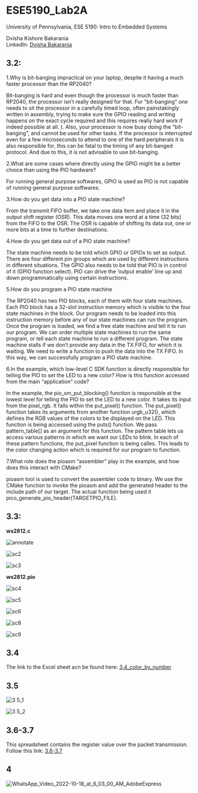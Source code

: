 # ESE5190_Lab2A

University of Pennsylvania, ESE 5190: Intro to Embedded Systems
 
 Dvisha Kishore Bakarania
 <br />
 LinkedIn: [Dvisha Bakarania](https://www.linkedin.com/in/dvisha-bakarania-9370b2146?lipi=urn%3Ali%3Apage%3Ad_flagship3_profile_view_base_contact_details%3BNtJBfZpDTEKluhukjP7uqg%3D%3D) 

## **3.2**:

1.Why is bit-banging impractical on your laptop, despite it having a much faster processor than the RP2040?

Bit-banging is hard and even though the processor is much faster than RP2040, the processor isn’t really designed for that. For "bit-banging" one needs to sit the processor in a carefully timed loop, often painstakingly written in assembly, trying to make sure the GPIO reading and writing happens on the exact cycle required and this requires really hard work if indeed possible at all. ). Also, your processor is now busy doing the "bit-banging", and cannot be used for other tasks. If the processor is interrupted even for a few microseconds to attend to one of the hard peripherals it is also responsible for, this can be fatal to the timing of any bit-banged protocol. And due to this, it is not advisable to use bit-banging.

2.What are some cases where directly using the GPIO might be a better choice than using the PIO hardware?

For running general purpose softwares, GPIO is used as PIO is not capable of running general purpose softwares.

3.How do you get data into a PIO state machine?

From the transmit FIFO buffer, we take one data item and place it in the output shift register (OSR). This data moves one word at a time (32 bits) from the FIFO to the OSR. The OSR is capable of shifting its data out, one or more bits at a time to further destinations. 

4.How do you get data out of a PIO state machine?

The state machine needs to be told which GPIO or GPIOs to set as output. There are four different pin groups which are used by different instructions in different situations. The GPIO also needs to be told that PIO is in control of it (GPIO function select). PIO can drive the ‘output enable’ line up and down programmatically using certain instructions.

5.How do you program a PIO state machine

The RP2040 has two PIO blocks, each of them with four state machines. Each PIO block has a 32-slot instruction memory which is visible to the four state machines in the block. Our program needs to be loaded into this instruction memory before any of our state machines can run the program. Once the program is loaded, we find a free state machine and tell it to run our program. We can order multiple state machines to run the same program, or tell each state machine to run a different program. The state machine stalls if we don’t provide any data in the TX FIFO, for which it is waiting. We need to write a function to push the data into the TX FIFO. In this way, we can successfully program a PIO state machine.



6.In the example, which low-level C SDK function is directly responsible for telling the PIO to set the LED to a new color? How is this function accessed from the main “application” code?

In the example, the pio_sm_put_blocking() function is responsible at the lowest level for telling the PIO to set the LED to a new color. It takes its input from the pixel_rgb. It falls within the put_pixel() function. The put_pixel() function takes its arguments from another function urgb_u32(), which defines the RGB values of the colors to be displayed on the LED.
This function is being accessed using the puts() function. We pass pattern_table[] as an argument for this function. The pattern table lets us access various patterns in which we want our LEDs to blink. In each of these pattern functions, the put_pixel function is being calles. This leads to the color changing action which is required for our program to function.

7.What role does the pioasm “assembler” play in the example, and how does this interact with CMake?

pioasm tool is used to convert the assembler code to binary. We use the CMake function to invoke the pioasm and add the generated header to the include path of our target. The actual function being used it pico_generate_pio_header(TARGETPIO_FILE).


## **3.3:**

**ws2812.c**

![annotate](https://user-images.githubusercontent.com/114099174/196359189-e3124e6f-f716-4df4-ad38-e6d48f870599.png)

![sc2](https://user-images.githubusercontent.com/114099174/196360040-5684455b-66af-4fbc-9f27-c788e86e64e3.png)

![sc3](https://user-images.githubusercontent.com/114099174/196360075-6a9ef7d6-4bed-4683-aa91-a6e2dd1d8749.png)


**ws2812.pio**

![sc4](https://user-images.githubusercontent.com/114099174/196361956-7126eb36-765d-4c9b-9316-4116d74dea26.png)

![sc5](https://user-images.githubusercontent.com/114099174/196361794-4e132bf9-49d1-4174-b431-c3fa40012229.png)

![sc6](https://user-images.githubusercontent.com/114099174/196361806-a9327dfe-67b8-487a-8f7d-585d59911ab4.png)

![sc8](https://user-images.githubusercontent.com/114099174/196362727-d8b758d1-3752-40ee-b179-39ae1111d429.png)

![sc9](https://user-images.githubusercontent.com/114099174/196362789-f35b7447-e0d5-476f-b591-3a489e1f4a35.png)


## **3.4**

The link to the Excel sheet acn be found here: [3.4_color_by_number](https://github.com/dvishab/ESE5190_Lab2A/files/9807554/3.4.xlsx) 

## **3.5**

![3 5_1](https://user-images.githubusercontent.com/114099174/196369240-d4bb2d29-c2a6-42e2-8c17-e84d4f82b8e3.jpeg)

![3 5_2](https://user-images.githubusercontent.com/114099174/196369328-0fe6fb5f-924d-4ff4-9533-ea59a031706c.jpeg)


## **3.6-3.7**

This spreadsheet contains the register value over the packet transmission. Follow this link: [3.6-3.7](https://github.com/dvishab/ESE5190_Lab2A/files/9807802/3.7-3.6.xlsx)

## **4**


![WhatsApp_Video_2022-10-18_at_6_03_00_AM_AdobeExpress](https://user-images.githubusercontent.com/114099174/196410152-f4b6a20a-5e66-4fc0-b24f-b9c6f4a612ad.gif)

